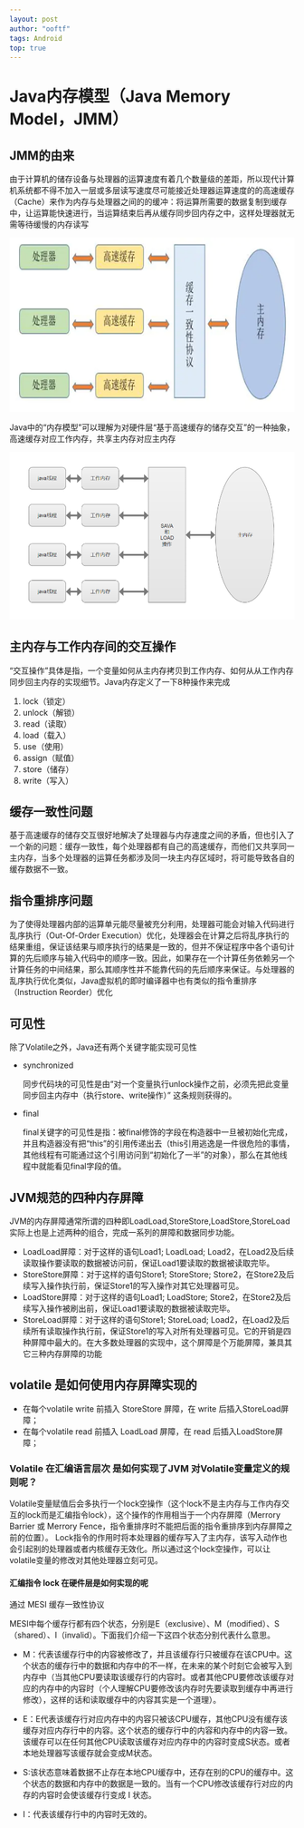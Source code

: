 ```yaml
---
layout: post
author: "ooftf"
tags: Android
top: true
---
```

# Java内存模型（Java Memory Model，JMM）
## JMM的由来

由于计算机的储存设备与处理器的运算速度有着几个数量级的差距，所以现代计算机系统都不得不加入一层或多层读写速度尽可能接近处理器运算速度的的高速缓存（Cache）来作为内存与处理器之间的的缓冲：将运算所需要的数据复制到缓存中，让运算能快速进行，当运算结束后再从缓存同步回内存之中，这样处理器就无需等待缓慢的内存读写

![CPU](https://raw.githubusercontent.com/ooftf/Material/master/img/blogmerroy_cup_cache.png)

Java中的“内存模型”可以理解为对硬件层“基于高速缓存的储存交互”的一种抽象，高速缓存对应工作内存，共享主内存对应主内存

![CPU](https://raw.githubusercontent.com/ooftf/Material/master/img/blogJMM.png)

## 主内存与工作内存间的交互操作
“交互操作”具体是指，一个变量如何从主内存拷贝到工作内存、如何从从工作内存同步回主内存的实现细节。Java内存定义了一下8种操作来完成
1. lock（锁定）
2. unlock（解锁）
3. read（读取）
4. load（载入）
5. use（使用）
6. assign（赋值）
7. store（储存）
8. write（写入）

## 缓存一致性问题

基于高速缓存的储存交互很好地解决了处理器与内存速度之间的矛盾，但也引入了一个新的问题：缓存一致性，每个处理器都有自己的高速缓存，而他们又共享同一主内存，当多个处理器的运算任务都涉及同一块主内存区域时，将可能导致各自的缓存数据不一致。



## 指令重排序问题
为了使得处理器内部的运算单元能尽量被充分利用，处理器可能会对输入代码进行乱序执行（Out-Of-Order Execution）优化，处理器会在计算之后将乱序执行的结果重组，保证该结果与顺序执行的结果是一致的，但并不保证程序中各个语句计算的先后顺序与输入代码中的顺序一致。因此，如果存在一个计算任务依赖另一个计算任务的中间结果，那么其顺序性并不能靠代码的先后顺序来保证。与处理器的乱序执行优化类似，Java虚拟机的即时编译器中也有类似的指令重排序（Instruction Reorder）优化




## 可见性
除了Volatile之外，Java还有两个关键字能实现可见性
* synchronized

    同步代码块的可见性是由“对一个变量执行unlock操作之前，必须先把此变量同步回主内存中（执行store、write操作）” 这条规则获得的。
* final

    final关键字的可见性是指：被final修饰的字段在构造器中一旦被初始化完成，并且构造器没有把“this”的引用传递出去（this引用逃逸是一件很危险的事情，其他线程有可能通过这个引用访问到“初始化了一半”的对象），那么在其他线程中就能看见final字段的值。   

## JVM规范的四种内存屏障
JVM的内存屏障通常所谓的四种即LoadLoad,StoreStore,LoadStore,StoreLoad实际上也是上述两种的组合，完成一系列的屏障和数据同步功能。
* LoadLoad屏障：对于这样的语句Load1; LoadLoad; Load2，在Load2及后续读取操作要读取的数据被访问前，保证Load1要读取的数据被读取完毕。
* StoreStore屏障：对于这样的语句Store1; StoreStore; Store2，在Store2及后续写入操作执行前，保证Store1的写入操作对其它处理器可见。
* LoadStore屏障：对于这样的语句Load1; LoadStore; Store2，在Store2及后续写入操作被刷出前，保证Load1要读取的数据被读取完毕。
* StoreLoad屏障：对于这样的语句Store1; StoreLoad; Load2，在Load2及后续所有读取操作执行前，保证Store1的写入对所有处理器可见。它的开销是四种屏障中最大的。在大多数处理器的实现中，这个屏障是个万能屏障，兼具其它三种内存屏障的功能

## volatile 是如何使用内存屏障实现的

* 在每个volatile write 前插入 StoreStore 屏障，在 write 后插入StoreLoad屏障；
* 在每个volatile read 前插入 LoadLoad 屏障，在 read 后插入LoadStore屏障；
### Volatile 在汇编语言层次 是如何实现了JVM 对Volatile变量定义的规则呢？
Volatile变量赋值后会多执行一个lock空操作（这个lock不是主内存与工作内存交互的lock而是汇编指令lock），这个操作的作用相当于一个内存屏障（Merrory Barrier 或 Merrory Fence，指令重排序时不能把后面的指令重排序到内存屏障之前的位置）。
Lock指令的作用时将本处理器的缓存写入了主内存，该写入动作也会引起别的处理器或者内核缓存无效化。所以通过这个lock空操作，可以让volatile变量的修改对其他处理器立刻可见。

#### 汇编指令 lock 在硬件层是如何实现的呢

通过 MESI 缓存一致性协议

MESI中每个缓存行都有四个状态，分别是E（exclusive）、M（modified）、S（shared）、I（invalid）。下面我们介绍一下这四个状态分别代表什么意思。

* M：代表该缓存行中的内容被修改了，并且该缓存行只被缓存在该CPU中。这个状态的缓存行中的数据和内存中的不一样，在未来的某个时刻它会被写入到内存中（当其他CPU要读取该缓存行的内容时。或者其他CPU要修改该缓存对应的内存中的内容时（个人理解CPU要修改该内存时先要读取到缓存中再进行修改），这样的话和读取缓存中的内容其实是一个道理）。

* E：E代表该缓存行对应内存中的内容只被该CPU缓存，其他CPU没有缓存该缓存对应内存行中的内容。这个状态的缓存行中的内容和内存中的内容一致。该缓存可以在任何其他CPU读取该缓存对应内存中的内容时变成S状态。或者本地处理器写该缓存就会变成M状态。

* S:该状态意味着数据不止存在本地CPU缓存中，还存在别的CPU的缓存中。这个状态的数据和内存中的数据是一致的。当有一个CPU修改该缓存行对应的内存的内容时会使该缓存行变成 I 状态。

* I：代表该缓存行中的内容时无效的。
